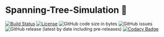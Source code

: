 # Spanning-Tree-Simulation :repeat:

[![Build Status](https://travis-ci.com/lucastanger/Spanning-Tree-Simulation.svg?branch=master)](https://travis-ci.com/lucastanger/Spanning-Tree-Simulation)
[![License](https://img.shields.io/badge/License-Apache%202.0-blue.svg)](https://opensource.org/licenses/Apache-2.0)
![GitHub code size in bytes](https://img.shields.io/github/languages/code-size/lucastanger/Spanning-Tree-Simulation)
![GitHub issues](https://img.shields.io/github/issues/lucastanger/Spanning-Tree-Simulation)
![GitHub release (latest by date including pre-releases)](https://img.shields.io/github/v/release/lucastanger/Spanning-Tree-Simulation?include_prereleases)
[![Codacy Badge](https://api.codacy.com/project/badge/Grade/5a913f28fbf54894b6ba0b872816f0d5)](https://app.codacy.com/manual/lucastanger/Spanning-Tree-Simulation?utm_source=github.com&utm_medium=referral&utm_content=lucastanger/Spanning-Tree-Simulation&utm_campaign=Badge_Grade_Dashboard)
